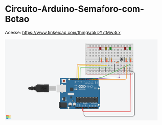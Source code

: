 # Circuito-Arduino-Semaforo-com-Botao



Acesse:  https://www.tinkercad.com/things/bkDYktMw3ux 

![Arduino](circuito_semaforo_botao.png)
